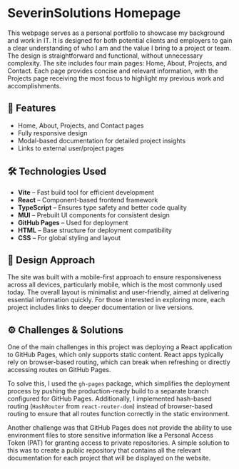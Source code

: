 # SeverinSolutions Homepage

This webpage serves as a personal portfolio to showcase my background and work in IT. It is designed for both potential clients and employers to gain a clear understanding of who I am and the value I bring to a project or team. The design is straightforward and functional, without unnecessary complexity. The site includes four main pages: Home, About, Projects, and Contact. Each page provides concise and relevant information, with the Projects page receiving the most focus to highlight my previous work and accomplishments.

## 🚀 Features

- Home, About, Projects, and Contact pages
- Fully responsive design
- Modal-based documentation for detailed project insights
- Links to external user/project pages

## 🛠 Technologies Used 

- **Vite** – Fast build tool for efficient development
- **React** – Component-based frontend framework
- **TypeScript** – Ensures type safety and better code quality
- **MUI** – Prebuilt UI components for consistent design
- **GitHub Pages** – Used for deployment
- **HTML** – Base structure for deployment compatibility
- **CSS** – For global styling and layout

## 🎨 Design Approach

The site was built with a mobile-first approach to ensure responsiveness across all devices, particularly mobile, which is the most commonly used today. The overall layout is minimalist and user-friendly, aimed at delivering essential information quickly. For those interested in exploring more, each project includes links to deeper documentation or live versions.

## ⚙️ Challenges & Solutions

One of the main challenges in this project was deploying a React application to GitHub Pages, which only supports static content. React apps typically rely on browser-based routing, which can break when refreshing or directly accessing routes on GitHub Pages.

To solve this, I used the ``gh-pages`` package, which simplifies the deployment process by pushing the production-ready build to a separate branch configured for GitHub Pages. Additionally, I implemented hash-based routing (``HashRouter`` from ``react-router-dom``) instead of browser-based routing to ensure that all routes function correctly in the static environment.

Another challenge was that GitHub Pages does not provide the ability to use environment files to store sensitive information like a Personal Access Token (PAT) for granting access to private repositories. A simple solution to this was to create a public repository that contains all the relevant documentation for each project that will be displayed on the website.